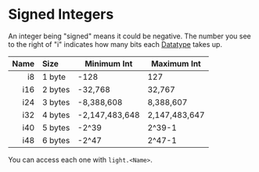 # Signed Integers

An integer being "signed" means it could be negative.
The number you see to the right of "i" indicates how many bits each [Datatype](../index.md) takes up.

| Name | Size    | Minimum Int    | Maximum Int   |
| ---: | :------ | -------------- | ------------- |
| i8   | 1 byte  | -128           | 127           |
| i16  | 2 bytes | -32,768        | 32,767        |
| i24  | 3 bytes | -8,388,608     | 8,388,607     |
| i32  | 4 bytes | -2,147,483,648 | 2,147,483,647 |
| i40  | 5 bytes | -2^39          | 2^39-1        |
| i48  | 6 bytes | -2^47          | 2^47-1        |

You can access each one with `light.<Name>`.
